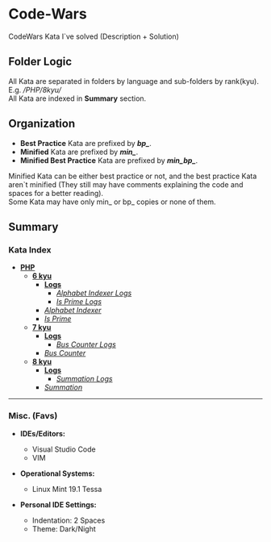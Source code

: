 # Code-Wars
CodeWars Kata I`ve solved (Description + Solution)

## Folder Logic
All Kata are separated in folders by language and sub-folders by rank(kyu). E.g. */PHP/8kyu/*<br>
All Kata are indexed in **Summary** section.

## Organization
+ **Best Practice** Kata are prefixed by ***bp_***.
+ **Minified** Kata are prefixed by ***min_***.
+ **Minified Best Practice** Kata are prefixed by ***min_bp_***.

Minified Kata can be either best practice or not, and the best practice Kata aren\`t minified (They still may have comments explaining the code and spaces for a better reading).<br>
Some Kata may have only min_ or bp_ copies or none of them.<br>

## Summary
### Kata Index
+ [**PHP**](PHP/)
    + [**6 kyu**](PHP/6kyu)
        + [**Logs**](PHP/6kyu/logs)
            - [*Alphabet Indexer Logs*](PHP/6kyu/logs/alphabet_indexer.log.txt "alphabet_indexer.log.txt")
            - [*Is Prime Logs*](PHP/6kyu/logs/is_prime.log.txt "is_prime.log.txt")
        - [*Alphabet Indexer*](PHP/6kyu/alphabet_indexer.php "alphabet_indexer.php")
        - [*Is Prime*](PHP/6kyu/is_prime.php "is_prime.php")
    + [**7 kyu**](PHP/7kyu)
        + [**Logs**](PHP/7kyu/logs/)
            - [*Bus Counter Logs*](PHP/7kyu/logs/bus_counter.log.txt "bus_counter.log.txt")
        - [*Bus Counter*](PHP/7kyu/bus_counter.php "bus_counter.php")
    + [**8 kyu**](PHP/8kyu/)
        + [**Logs**](PHP/8kyu/logs/)
            - [*Summation Logs*](PHP/8kyu/summation.log.txt "summation.log.txt")
        - [*Summation*](PHP/8kyu/summation.php "summation.php")

---

### Misc. (Favs)
+ **IDEs/Editors:**
    + Visual Studio Code
    + VIM

+ **Operational Systems:**
    + Linux Mint 19.1 Tessa

+ **Personal IDE Settings:**
    + Indentation: 2 Spaces
    + Theme: Dark/Night